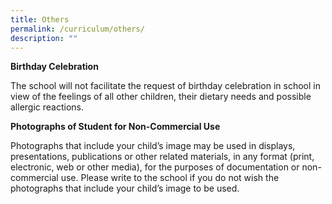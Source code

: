 ```yaml
---
title: Others
permalink: /curriculum/others/
description: ""
---
```

**Birthday Celebration**

The school will not facilitate the request of birthday celebration in school in view of the feelings of all other children, their dietary needs and possible allergic reactions.

**Photographs of Student for Non-Commercial Use**

Photographs that include your child’s image may be used in displays, presentations, publications or other related materials, in any format (print, electronic, web or other media), for the purposes of documentation or non-commercial use. Please write to the school if you do not wish the photographs that include your child’s image to be used.